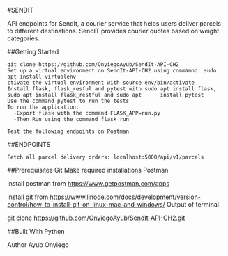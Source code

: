 

#SENDIT

API  endpoints for SendIt, a courier service that helps users deliver parcels to different destinations. SendIT provides courier quotes based on weight categories.

##Getting Started

    git clone https://github.com/OnyiegoAyub/SendIt-API-CH2
    Set up a virtual environment on SendIt-API-CH2 using commamnd: sudo apt install virtualenv
    ctivate the virtual environment with source env/bin/activate
    Install flask, flask_resful and pytest with sudo apt install flask, sudo apt install flask_restful and sudo apt      install pytest
    Use the command pytest to run the tests
    To run the application:
      -Export flask with the command FLASK_APP=run.py
      -Then Run using the command flask run
      
    Test the following endpoints on Postman

##ENDPOINTS

    Fetch all parcel delivery orders: localhost:5000/api/v1/parcels
    

##Prerequisites
  Git
  Make required installations
  Postman


install postman from https://www.getpostman.com/apps

install git from https://www.linode.com/docs/development/version-control/how-to-install-git-on-linux-mac-and-windows/
Output of terminal

git clone https://github.com/OnyiegoAyub/SendIt-API-CH2.git

##Built With
    Python

Author
  Ayub Onyiego

